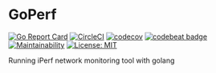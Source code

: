 # GoPerf

[![Go Report Card](https://goreportcard.com/badge/github.com/rimaulana/goperf)](https://goreportcard.com/report/github.com/rimaulana/goperf) [![CircleCI](https://img.shields.io/circleci/project/github/rimaulana/goperf.svg)](https://circleci.com/gh/rimaulana/goperf/tree/master) [![codecov](https://codecov.io/gh/rimaulana/goperf/branch/master/graph/badge.svg)](https://codecov.io/gh/rimaulana/goperf) [![codebeat badge](https://codebeat.co/badges/c217e8a8-b808-4b35-aee0-a0705874289d)](https://codebeat.co/projects/github-com-rimaulana-goperf-master) [![Maintainability](https://api.codeclimate.com/v1/badges/4a663411cfea93342333/maintainability)](https://codeclimate.com/github/rimaulana/goperf/maintainability) [![License: MIT](https://img.shields.io/badge/License-MIT-blue.svg)](https://opensource.org/licenses/MIT)

Running iPerf network monitoring tool with golang
